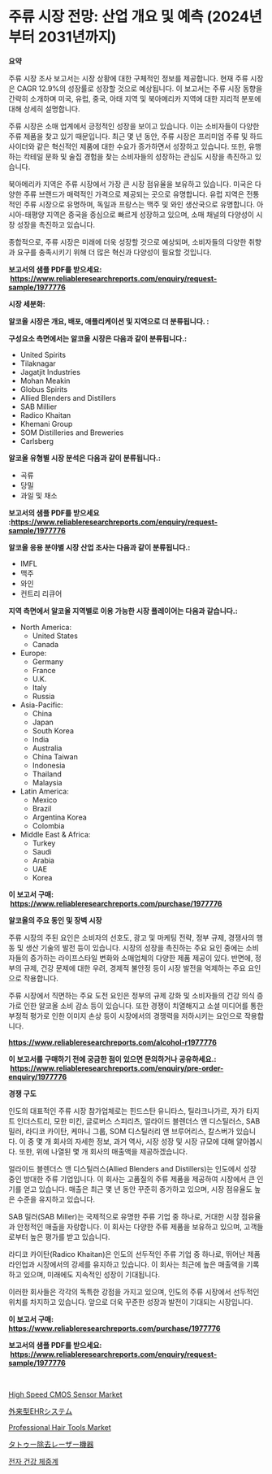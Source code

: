 <p><h1>주류 시장 전망: 산업 개요 및 예측 (2024년부터 2031년까지)</h1></p><p><strong>요약</strong></p>
<p><p>주류 시장 조사 보고서는 시장 상황에 대한 구체적인 정보를 제공합니다. 현재 주류 시장은 CAGR 12.9%의 성장률로 성장할 것으로 예상됩니다. 이 보고서는 주류 시장 동향을 간략히 소개하며 미국, 유럽, 중국, 아태 지역 및 북아메리카 지역에 대한 지리적 분포에 대해 상세히 설명합니다. </p><p>주류 시장은 소매 업계에서 긍정적인 성장을 보이고 있습니다. 이는 소비자들이 다양한 주류 제품을 찾고 있기 때문입니다. 최근 몇 년 동안, 주류 시장은 프리미엄 주류 및 하드 사이더와 같은 혁신적인 제품에 대한 수요가 증가하면서 성장하고 있습니다. 또한, 유행하는 칵테일 문화 및 술집 경험을 찾는 소비자들의 성장하는 관심도 시장을 촉진하고 있습니다.</p><p>북아메리카 지역은 주류 시장에서 가장 큰 시장 점유율을 보유하고 있습니다. 미국은 다양한 주류 브랜드가 매력적인 가격으로 제공되는 곳으로 유명합니다. 유럽 지역은 전통적인 주류 시장으로 유명하며, 독일과 프랑스는 맥주 및 와인 생산국으로 유명합니다. 아시아-태평양 지역은 중국을 중심으로 빠르게 성장하고 있으며, 소매 채널의 다양성이 시장 성장을 촉진하고 있습니다.</p><p>종합적으로, 주류 시장은 미래에 더욱 성장할 것으로 예상되며, 소비자들의 다양한 취향과 요구를 충족시키기 위해 더 많은 혁신과 다양성이 필요할 것입니다.</p></p>
<p><strong>보고서의 샘플 PDF를 받으세요: &nbsp;<a href="https://www.reliableresearchreports.com/enquiry/request-sample/1977776">https://www.reliableresearchreports.com/enquiry/request-sample/1977776</a></strong></p>
<p><strong>시장 세분화:</strong></p>
<p><strong> 알코올 시장은 개요, 배포, 애플리케이션 및 지역으로 더 분류됩니다. :</strong></p>
<p><strong>구성요소 측면에서는 알코올 시장은 다음과 같이 분류됩니다.:</strong></p>
<p><ul><li>United Spirits</li><li>Tilaknagar</li><li>Jagatjit Industries</li><li>Mohan Meakin</li><li>Globus Spirits</li><li>Allied Blenders and Distillers</li><li>SAB Millier</li><li>Radico Khaitan</li><li>Khemani Group</li><li>SOM Distilleries and Breweries</li><li>Carlsberg</li></ul></p>
<p><strong> 알코올 유형별 시장 분석은 다음과 같이 분류됩니다.:</strong></p>
<p><ul><li>곡류</li><li>당밀</li><li>과일 및 채소</li></ul></p>
<p><strong>보고서의 샘플 PDF를 받으세요 :<a href="https://www.reliableresearchreports.com/enquiry/request-sample/1977776">https://www.reliableresearchreports.com/enquiry/request-sample/1977776</a></strong></p>
<p><strong> 알코올 응용 분야별 시장 산업 조사는 다음과 같이 분류됩니다.:</strong></p>
<p><ul><li>IMFL</li><li>맥주</li><li>와인</li><li>컨트리 리큐어</li></ul></p>
<p><strong>지역 측면에서 알코올 지역별로 이용 가능한 시장 플레이어는 다음과 같습니다.:</strong></p>
<p><ul>
    <li>
        North America:
        <ul>
            <li>United States</li>
            <li>Canada</li>
        </ul>
    </li>
    <li>
        Europe:
        <ul>
            <li>Germany</li>
            <li>France</li>
            <li>U.K.</li>
            <li>Italy</li>
            <li>Russia</li>
        </ul>
    </li>
    <li>
        Asia-Pacific:
        <ul>
            <li>China</li>
            <li>Japan</li>
            <li>South Korea</li>
            <li>India</li>
            <li>Australia</li>
            <li>China Taiwan</li>
            <li>Indonesia</li>
            <li>Thailand</li>
            <li>Malaysia</li>
        </ul>
    </li>
    <li>
        Latin America:
        <ul>
            <li>Mexico</li>
            <li>Brazil</li>
            <li>Argentina Korea</li>
            <li>Colombia</li>
        </ul>
    </li>
    <li>
        Middle East & Africa:
        <ul>
            <li>Turkey</li>
            <li>Saudi</li>
            <li>Arabia</li>
            <li>UAE</li>
            <li>Korea</li>
        </ul>
    </li>
    </ul></p>
<p><strong>이 보고서 구매: &nbsp;<a href="https://www.reliableresearchreports.com/purchase/1977776">https://www.reliableresearchreports.com/purchase/1977776</a></strong></p>
<p><strong>알코올의 주요 동인 및 장벽 시장</strong></p>
<p><p>주류 시장의 주된 요인은 소비자의 선호도, 광고 및 마케팅 전략, 정부 규제, 경쟁사의 행동 및 생산 기술의 발전 등이 있습니다. 시장의 성장을 촉진하는 주요 요인 중에는 소비자들의 증가하는 라이프스타일 변화와 소매업체의 다양한 제품 제공이 있다. 반면에, 정부의 규제, 건강 문제에 대한 우려, 경제적 불안정 등이 시장 발전을 억제하는 주요 요인으로 작용합니다.</p><p>주류 시장에서 직면하는 주요 도전 요인은 정부의 규제 강화 및 소비자들의 건강 의식 증가로 인한 알코올 소비 감소 등이 있습니다. 또한 경쟁이 치열해지고 소셜 미디어를 통한 부정적 평가로 인한 이미지 손상 등이 시장에서의 경쟁력을 저하시키는 요인으로 작용합니다.</p></p>
<p><strong><a href="https://www.reliableresearchreports.com/alcohol-r1977776">https://www.reliableresearchreports.com/alcohol-r1977776</a></strong></p>
<p><strong>이 보고서를 구매하기 전에 궁금한 점이 있으면 문의하거나 공유하세요.: &nbsp;<a href="https://www.reliableresearchreports.com/enquiry/pre-order-enquiry/1977776">https://www.reliableresearchreports.com/enquiry/pre-order-enquiry/1977776</a></strong></p>
<p><strong>경쟁 구도</strong></p>
<p><p>인도의 대표적인 주류 시장 참가업체로는 힌드스탄 유니타스, 틸라크나가르, 자가 타지트 인더스트리, 모한 미킨, 글로버스 스피리츠, 얼라이드 블렌더스 앤 디스틸러스, SAB 밀러, 라디코 카이탄, 케마니 그룹, SOM 디스틸러리 앤 브루어리스, 칼스버가 있습니다. 이 중 몇 개 회사의 자세한 정보, 과거 역사, 시장 성장 및 시장 규모에 대해 알아봅시다. 또한, 위에 나열된 몇 개 회사의 매출액을 제공하겠습니다. </p><p>얼라이드 블렌더스 앤 디스틸러스(Allied Blenders and Distillers)는 인도에서 성장 중인 방대한 주류 기업입니다. 이 회사는 고품질의 주류 제품을 제공하여 시장에서 큰 인기를 얻고 있습니다. 매출은 최근 몇 년 동안 꾸준히 증가하고 있으며, 시장 점유율도 높은 수준을 유지하고 있습니다. </p><p>SAB 밀러(SAB Miller)는 국제적으로 유명한 주류 기업 중 하나로, 거대한 시장 점유율과 안정적인 매출을 자랑합니다. 이 회사는 다양한 주류 제품을 보유하고 있으며, 고객들로부터 높은 평가를 받고 있습니다. </p><p>라디코 카이탄(Radico Khaitan)은 인도의 선두적인 주류 기업 중 하나로, 뛰어난 제품 라인업과 시장에서의 강세를 유지하고 있습니다. 이 회사는 최근에 높은 매출액을 기록하고 있으며, 미래에도 지속적인 성장이 기대됩니다. </p><p>이러한 회사들은 각각의 독특한 강점을 가지고 있으며, 인도의 주류 시장에서 선두적인 위치를 차지하고 있습니다. 앞으로 더욱 꾸준한 성장과 발전이 기대되는 시장입니다.</p></p>
<p><strong>이 보고서 구매: &nbsp; <a href="https://www.reliableresearchreports.com/purchase/1977776">https://www.reliableresearchreports.com/purchase/1977776</a></strong></p>
<p><strong>보고서의 샘플 PDF를 받으세요: &nbsp;<a href="https://www.reliableresearchreports.com/enquiry/request-sample/1977776">https://www.reliableresearchreports.com/enquiry/request-sample/1977776</a></strong><strong></strong></p>
<p>&nbsp;</p>
<p><p><a href="https://github.com/kosella/Market-Research-Report-List-3/blob/main/high-speed-cmos-sensor-market.md">High Speed CMOS Sensor Market</a></p><p><a href="https://github.com/Fatimaklein1/Market-Research-Report-List-1/blob/main/614994973365.md">外来型EHRシステム</a></p><p><a href="https://issuu.com/reportprime-2/docs/professional-hair-tools-market-size-2030.pptx">Professional Hair Tools Market</a></p><p><a href="https://github.com/CloydAbbott2023/Market-Research-Report-List-1/blob/main/862169873364.md">タトゥー除去レーザー機器</a></p><p><a href="https://github.com/chupp85/Market-Research-Report-List-1/blob/main/708329677902.md">전자 건강 체중계</a></p></p>